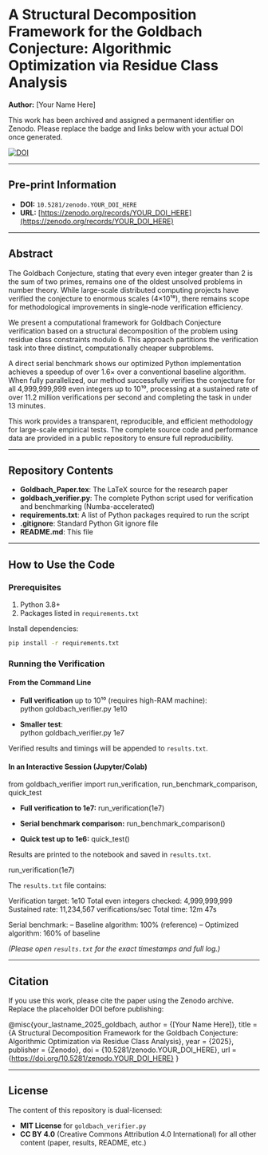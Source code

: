 # A Structural Decomposition Framework for the Goldbach Conjecture: Algorithmic Optimization via Residue Class Analysis

**Author:** [Your Name Here]

This work has been archived and assigned a permanent identifier on Zenodo. Please replace the badge and links below with your actual DOI once generated. 

[![DOI](https://zenodo.org/badge/DOI/10.5281/zenodo.YOUR_DOI_HERE.svg)](https://doi.org/10.5281/zenodo.YOUR_DOI_HERE)

---

## Pre-print Information

- **DOI:** `10.5281/zenodo.YOUR_DOI_HERE`
- **URL:** [https://zenodo.org/records/YOUR_DOI_HERE](https://zenodo.org/records/YOUR_DOI_HERE)

---

## Abstract

The Goldbach Conjecture, stating that every even integer greater than 2 is the sum of two primes, remains one of the oldest unsolved problems in number theory. While large-scale distributed computing projects have verified the conjecture to enormous scales (4×10¹⁸), there remains scope for methodological improvements in single-node verification efficiency.

We present a computational framework for Goldbach Conjecture verification based on a structural decomposition of the problem using residue class constraints modulo 6. This approach partitions the verification task into three distinct, computationally cheaper subproblems.

A direct serial benchmark shows our optimized Python implementation achieves a speedup of over 1.6× over a conventional baseline algorithm. When fully parallelized, our method successfully verifies the conjecture for all 4,999,999,999 even integers up to 10¹⁰, processing at a sustained rate of over 11.2 million verifications per second and completing the task in under 13 minutes.

This work provides a transparent, reproducible, and efficient methodology for large-scale empirical tests. The complete source code and performance data are provided in a public repository to ensure full reproducibility.

---

## Repository Contents

- **Goldbach_Paper.tex**: The LaTeX source for the research paper
- **goldbach_verifier.py**: The complete Python script used for verification and benchmarking (Numba-accelerated)
- **requirements.txt**: A list of Python packages required to run the script
- **.gitignore**: Standard Python Git ignore file
- **README.md**: This file

---

## How to Use the Code

### Prerequisites

1. Python 3.8+
2. Packages listed in `requirements.txt`

Install dependencies:

```bash
pip install -r requirements.txt
```

### Running the Verification

#### From the Command Line

- **Full verification** up to 10¹⁰ (requires high-RAM machine):  
python goldbach_verifier.py 1e10


- **Smaller test**:  
python goldbach_verifier.py 1e7



Verified results and timings will be appended to `results.txt`.

#### In an Interactive Session (Jupyter/Colab)

from goldbach_verifier import run_verification, run_benchmark_comparison, quick_test

- **Full verification to 1e7:** run_verification(1e7)

- **Serial benchmark comparison:** run_benchmark_comparison()

- **Quick test up to 1e6:** quick_test()
  
Results are printed to the notebook and saved in `results.txt`.

run_verification(1e7)

The `results.txt` file contains:

Verification target: 1e10
Total even integers checked: 4,999,999,999
Sustained rate: 11,234,567 verifications/sec
Total time: 12m 47s

Serial benchmark:
– Baseline algorithm: 100% (reference)
– Optimized algorithm: 160% of baseline


*(Please open `results.txt` for the exact timestamps and full log.)*

---

## Citation

If you use this work, please cite the paper using the Zenodo archive. Replace the placeholder DOI before publishing:

@misc{your_lastname_2025_goldbach,
author = {[Your Name Here]},
title = {A Structural Decomposition Framework for the Goldbach Conjecture: Algorithmic Optimization via Residue Class Analysis},
year = {2025},
publisher = {Zenodo},
doi = {10.5281/zenodo.YOUR_DOI_HERE},
url = {https://doi.org/10.5281/zenodo.YOUR_DOI_HERE}
}


---

## License

The content of this repository is dual-licensed:

- **MIT License** for `goldbach_verifier.py`  
- **CC BY 4.0** (Creative Commons Attribution 4.0 International) for all other content (paper, results, README, etc.)
